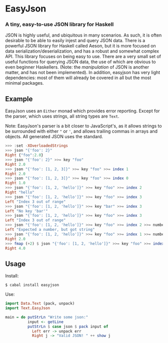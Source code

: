 # EasyJson

### A tiny, easy-to-use JSON library for Haskell

JSON is highly useful, and ubiquitous in many scenarios. As such, it is often desirable to be able to easily injest and query JSON data. There is a powerful JSON library for Haskell called Aeson, but it is more focused on data serialization/deserialization, and has a robust and somewhat complex API. This library focuses on being easy to use. There are a very small set of useful functions for querying JSON data, the use of which are obvious to even beginner Haskellers. (Note: the *manipulation* of JSON is another matter, and has not been implemented). In addition, easyjson has very light dependencies: most of them will already be covered in all but the most minimal packages.

## Example

EasyJson uses an `Either` monad which provides error reporting. Except for the parser, which uses strings, all string types are `Text`.

Note: EasyJson's parser is a bit closer to JavaScript's, as it allows strings to be surrounded with either `"` or `'`, and allows trailing commas in arrays and objects. All generated JSON uses the standard.

```haskell
>>> :set -XOverloadedStrings
>>> json "{'foo': 2}"
Right {"foo":2.0}
>>> json "{'foo': 2}" >>= key "foo"
Right 2.0
>>> json "{'foo': [1, 2, 3]}" >>= key "foo" >>= index 1
Right 2.0
>>> json "{'foo': [1, 2, 3]}" >>= key "foo" >>= index 0
Right 1.0
>>> json "{'foo': [1, 2, 'hello']}" >>= key "foo" >>= index 2
Right "hello"
>>> json "{'foo': [1, 2, 'hello']}" >>= key "foo" >>= index 3
Left "Index 3 out of range"
>>> json "{'foo': [1, 2, 'hello']}" >>= key "bar" >>= index 3
Left "No key 'bar'"
>>> json "{'foo': [1, 2, 'hello']}" >>= key "foo" >>= index 3
Left "Index 3 out of range"
>>> json "{'foo': [1, 2, 'hello']}" >>= key "foo" >>= index 2 >>= number
Left "Expected a number, but got string"
>>> json "{'foo': [1, 2, 'hello']}" >>= key "foo" >>= index 1 >>= number
Right 2.0
>>> fmap (+2) $ json "{'foo': [1, 2, 'hello']}" >>= key "foo" >>= index 1 >>= number
Right 4.0
```

## Usage

Install:

```
$ cabal install easyjson
```

Use:

```haskell
import Data.Text (pack, unpack)
import Text.EasyJson

main = do putStrLn "Write some json:"
          input <- getLine
          putStrLn $ case json $ pack input of
            Left err -> unpack err
            Right j -> "Valid JSON! " ++ show j
```
